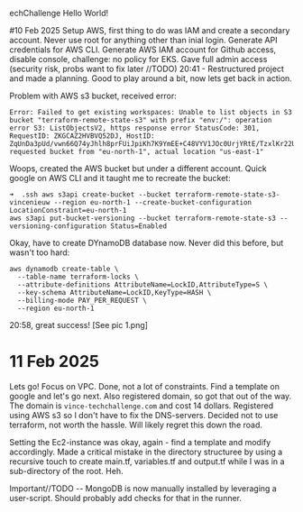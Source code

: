 echChallenge
Hello World!

#10 Feb 2025
Setup AWS, first thing to do was IAM and create a secondary account. Never use root for anything other than inial login. Generate API credentials for AWS CLI. Generate AWS IAM account for Github access, disable console, challenge: no policy for EKS. Gave full admin access (security risk, probs want to fix later //TODO)
20:41 - Restructured project and made a planning. Good to play around a bit, now lets get back in action.

Problem with AWS s3 bucket, received error:
```
Error: Failed to get existing workspaces: Unable to list objects in S3 bucket "terraform-remote-state-s3" with prefix "env:/": operation error S3: ListObjectsV2, https response error StatusCode: 301, RequestID: ZKGCAZ2HVBVQ52DJ, HostID: ZqUnDa3pUd/vwn66Q74yJhlh8prFUiJpiKh7K9YmEE+C48VYV1JOc0UrjYRtE/TzxlKr22Ua4dg=, requested bucket from "eu-north-1", actual location "us-east-1"

```
Woops, created the AWS bucket but under a different account. Quick google on AWS CLI and it taught me to recreate the bucket:
```
➜  .ssh aws s3api create-bucket --bucket terraform-remote-state-s3-vincenieuw --region eu-north-1 --create-bucket-configuration LocationConstraint=eu-north-1
aws s3api put-bucket-versioning --bucket terraform-remote-state-s3 --versioning-configuration Status=Enabled
```

Okay, have to create DYnamoDB database now. Never did this before, but wasn't too hard:

```
aws dynamodb create-table \
  --table-name terraform-locks \
  --attribute-definitions AttributeName=LockID,AttributeType=S \
  --key-schema AttributeName=LockID,KeyType=HASH \
  --billing-mode PAY_PER_REQUEST \
  --region eu-north-1
```

20:58, great success! [See pic 1.png]


# 11 Feb 2025

Lets go! Focus on VPC. Done, not a lot of constraints. Find a template on google and let's go next.
Also registered domain, so got that out of the way. The domain is `vince-techchallenge.com` and cost 14 dollars. Registered using AWS s3 so I don't have to fix the DNS-servers. 
Decided not to use terraform, not worth the hassle. Will likely regret this down the road.

Setting the Ec2-instance was okay, again - find a template and modify accordingly. Made a critical mistake in the directory structuree by using a recursive touch to create main.tf,
variables.tf and output.tf while I was in a sub-directory of the root.  Heh.

Important//TODO -- MongoDB is now manually installed by leveraging a user-script. Should probably add checks for that in the runner.
